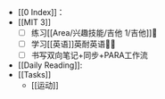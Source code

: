 - [[0 Index]]：
- [[MIT 3]]
  - [ ] 练习[[Area/兴趣技能/吉他 1/吉他]]🍅 
  - [ ] 学习[[英语]]英耐英语🍅🍅 
  - [ ] 书写双向笔记+同步+PARA工作流
- [[Daily Reading]]:
- [[Tasks]] 
  - [[运动]]
